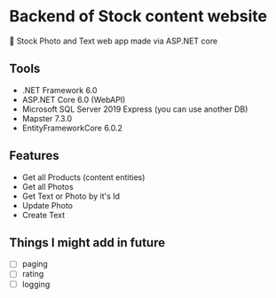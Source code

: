 # Backend of Stock content website
:onion: Stock Photo and Text web app made via ASP.NET core

## Tools
- .NET Framework 6.0
- ASP.NET Core 6.0 (WebAPI)
- Microsoft SQL Server 2019 Express (you can use another DB)
- Mapster 7.3.0
- EntityFrameworkCore 6.0.2

## Features
- Get all Products (content entities)
- Get all Photos
- Get Text or Photo by it's Id
- Update Photo
- Create Text

## Things I might add in future
- [ ] paging
- [ ] rating
- [ ] logging
